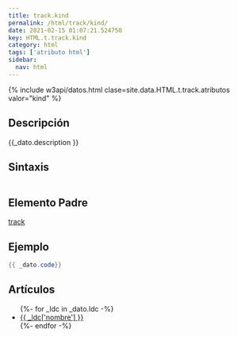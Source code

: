 ```yaml
---
title: track.kind
permalink: /html/track/kind/
date: 2021-02-15 01:07:21.524750
key: HTML.t.track.kind
category: html
tags: ['atributo html']
sidebar: 
  nav: html
---
```


{% include w3api/datos.html clase=site.data.HTML.t.track.atributos valor="kind" %}

## Descripción
{{_dato.description }}

## Sintaxis
~~~html
~~~

## Elemento Padre
[track](/html/track/)

## Ejemplo
~~~java
{{ _dato.code}}
~~~

## Artículos
<ul>
{%- for _ldc in _dato.ldc -%}
   <li>
       <a href="{{_ldc['url'] }}">{{ _ldc['nombre'] }}</a>
   </li>
{%- endfor -%}
</ul>
